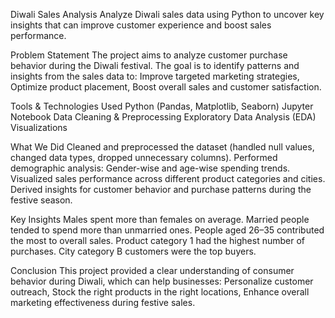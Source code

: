 Diwali Sales Analysis
Analyze Diwali sales data using Python to uncover key insights that can improve customer experience and boost sales performance.

Problem Statement
The project aims to analyze customer purchase behavior during the Diwali festival. The goal is to identify patterns and insights from the sales data to:
Improve targeted marketing strategies,
Optimize product placement,
Boost overall sales and customer satisfaction.

Tools & Technologies Used
Python (Pandas, Matplotlib, Seaborn)
Jupyter Notebook
Data Cleaning & Preprocessing
Exploratory Data Analysis (EDA)
Visualizations

What We Did
Cleaned and preprocessed the dataset (handled null values, changed data types, dropped unnecessary columns).
Performed demographic analysis: Gender-wise and age-wise spending trends.
Visualized sales performance across different product categories and cities.
Derived insights for customer behavior and purchase patterns during the festive season.

Key Insights
Males spent more than females on average.
Married people tended to spend more than unmarried ones.
People aged 26–35 contributed the most to overall sales.
Product category 1 had the highest number of purchases.
City category B customers were the top buyers.

Conclusion
This project provided a clear understanding of consumer behavior during Diwali, which can help businesses:
Personalize customer outreach,
Stock the right products in the right locations,
Enhance overall marketing effectiveness during festive sales.
